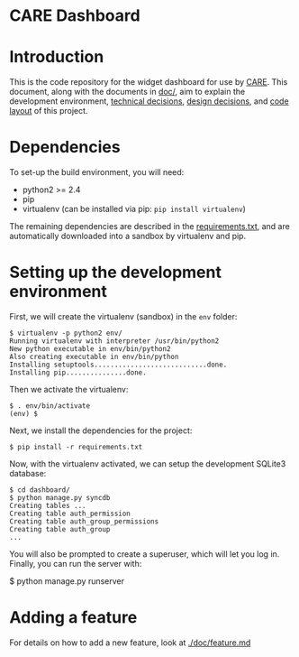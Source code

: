 # CARE Dashboard

# Introduction

This is the code repository for the widget dashboard for use by
[CARE](http://edu.care.org/default.aspx). This document, along with
the documents in
[doc/](https://github.com/thelastnode/care-dashboard/tree/master/doc),
aim to explain the development environment, [technical
decisions](https://github.com/thelastnode/care-dashboard/blob/master/doc/technical.md),
[design
decisions](https://github.com/thelastnode/care-dashboard/blob/master/doc/design.md),
and [code
layout](https://github.com/thelastnode/care-dashboard/blob/master/doc/design.md)
of this project.

# Dependencies

To set-up the build environment, you will need:

- python2 >= 2.4
- pip
- virtualenv (can be installed via pip: `pip install virtualenv`)

The remaining dependencies are described in the
[requirements.txt](./requirements.txt), and are automatically
downloaded into a sandbox by virtualenv and pip.

# Setting up the development environment

First, we will create the virtualenv (sandbox) in the `env` folder:

    $ virtualenv -p python2 env/
    Running virtualenv with interpreter /usr/bin/python2
    New python executable in env/bin/python2
    Also creating executable in env/bin/python
    Installing setuptools............................done.
    Installing pip...............done.

    
Then we activate the virtualenv:

    $ . env/bin/activate
    (env) $
    
Next, we install the dependencies for the project:

    $ pip install -r requirements.txt

Now, with the virtualenv activated, we can setup the development
SQLite3 database:

    $ cd dashboard/
    $ python manage.py syncdb
    Creating tables ...
    Creating table auth_permission
    Creating table auth_group_permissions
    Creating table auth_group
    ...

You will also be prompted to create a superuser, which will let you
log in. Finally, you can run the server with:

  $ python manage.py runserver

# Adding a feature

For details on how to add a new feature, look at
[./doc/feature.md](https://github.com/thelastnode/care-dashboard/blob/master/doc/feature.md)
